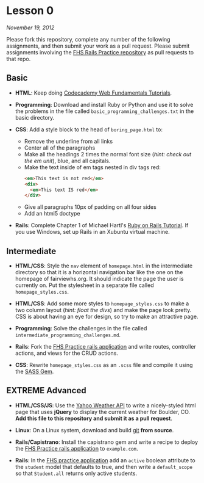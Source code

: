 Lesson 0
==
*November 19, 2012*


Please fork this repository, complete any number of the following assignments, and then submit your work as a pull request.
Please submit assignments involving the [FHS Rails Practice repository](https://github.com/aperley/fhs-practice) as pull requests to that repo.

Basic
--

- **HTML**: Keep doing [Codecademy Web Fundamentals Tutorials](http://www.codecademy.com/tracks/web).

- **Programming**: Download and install Ruby or Python and use it to solve the problems in the file called
`basic_programming_challenges.txt` in the basic directory.

- **CSS**: Add a style block to the head of `boring_page.html` to:
    - Remove the underline from all links
    - Center all of the paragraphs
    - Make all the headings 2 times the normal font size (*hint: check out the em unit*), blue, and all capitals.
    - Make the text inside of em tags nested in div tags red:
        ```html
        <em>This text is not red</em>
        <div>
          <em>This text IS red</em>
        </div>
        ```
    - Give all paragraphs 10px of padding on all four sides
    - Add an html5 doctype

- **Rails**: Complete Chapter 1 of Michael Hartl's [Ruby on Rails Tutorial](http://ruby.railstutorial.org/ruby-on-rails-tutorial-book).
If you use Windows, set up Rails in an Xubuntu virtual machine.


Intermediate
--

- **HTML/CSS**: Style the `nav` element of `homepage.html` in the intermediate directory so that it is a horizontal navigation bar
like the one on the homepage of fairviewhs.org.  It should indicate the page the user is currently on. Put the stylesheet in a 
separate file called `homepage_styles.css`.

- **HTML/CSS**: Add some more styles to `homepage_styles.css` to make a two column layout (*hint: float the divs*) and make the page look pretty.
CSS is about having an eye for design, so try to make an attractive page.

- **Programming**: Solve the challenges in the file called `intermediate_programming_challenges.md`.

- **Rails**: Fork the [FHS Practice rails application](https://github.com/aperley/fhs-practice) and write routes, controller actions, and
views for the CRUD actions.

- **CSS**: Rewrite `homepage_styles.css` as an `.scss` file and compile it using the [SASS Gem](http://sass-lang.com/).

EXTREME Advanced
--

- **HTML/CSS/JS**: Use the [Yahoo Weather API](http://developer.yahoo.com/weather/) to write a nicely-styled html page that uses **jQuery** to
display the current weather for Boulder, CO.  **Add this file to this repository and submit it as a pull request**.

- **Linux**: On a Linux system, download and build [git](https://github.com/git/git) **from source**.

- **Rails/Capistrano**: Install the capistrano gem and write a recipe to deploy the [FHS Practice rails application](https://github.com/aperley/fhs-practice)
to `example.com`.

- **Rails**: In the [FHS practice application](https://github.com/aperley/fhs-practice) add an `active` boolean attribute to the `student` model
that defaults to true, and then write a `default_scope` so that `Student.all` returns only active students.